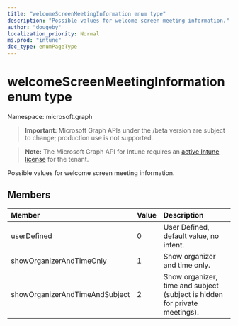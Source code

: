 ```yaml
---
title: "welcomeScreenMeetingInformation enum type"
description: "Possible values for welcome screen meeting information."
author: "dougeby"
localization_priority: Normal
ms.prod: "intune"
doc_type: enumPageType
---
```


# welcomeScreenMeetingInformation enum type

Namespace: microsoft.graph

> **Important:** Microsoft Graph APIs under the /beta version are subject to change; production use is not supported.

> **Note:** The Microsoft Graph API for Intune requires an [active Intune license](https://go.microsoft.com/fwlink/?linkid=839381) for the tenant.

Possible values for welcome screen meeting information.

## Members
|Member|Value|Description|
|:---|:---|:---|
|userDefined|0|User Defined, default value, no intent.|
|showOrganizerAndTimeOnly|1|Show organizer and time only.|
|showOrganizerAndTimeAndSubject|2|Show organizer, time and subject (subject is hidden for private meetings).|






